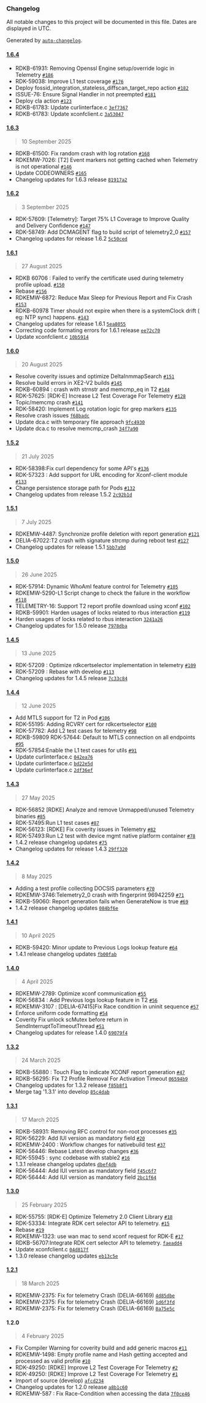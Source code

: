 ### Changelog

All notable changes to this project will be documented in this file. Dates are displayed in UTC.

Generated by [`auto-changelog`](https://github.com/CookPete/auto-changelog).

#### [1.6.4](https://github.com/rdkcentral/telemetry/compare/1.6.3...1.6.4)

- RDKB-61931: Removing Openssl Engine setup/override logic in Telemetry [`#186`](https://github.com/rdkcentral/telemetry/pull/186)
- RDK-59038: Improve L1 test coverage [`#176`](https://github.com/rdkcentral/telemetry/pull/176)
- Deploy fossid_integration_stateless_diffscan_target_repo action [`#182`](https://github.com/rdkcentral/telemetry/pull/182)
- ISSUE-76: Ensure Signal Handler in not preempted [`#181`](https://github.com/rdkcentral/telemetry/pull/181)
- Deploy cla action [`#123`](https://github.com/rdkcentral/telemetry/pull/123)
- RDKB-61783: Update curlinterface.c [`3ef7367`](https://github.com/rdkcentral/telemetry/commit/3ef73672d79760e15ce39485d76749398b31dc91)
- RDKB-61783: Update xconfclient.c [`3a53047`](https://github.com/rdkcentral/telemetry/commit/3a530471dc93df0ef94b3f15bc7f696271fb2e03)

#### [1.6.3](https://github.com/rdkcentral/telemetry/compare/1.6.2...1.6.3)

> 10 September 2025

- RDKB-61500: Fix random crash with log rotation [`#168`](https://github.com/rdkcentral/telemetry/pull/168)
- RDKEMW-7026: [T2] Event markers not getting cached when Telemetry is not operational [`#146`](https://github.com/rdkcentral/telemetry/pull/146)
- Update CODEOWNERS [`#165`](https://github.com/rdkcentral/telemetry/pull/165)
- Changelog updates for 1.6.3 release [`81917a2`](https://github.com/rdkcentral/telemetry/commit/81917a26c78351451e295b546b082370d67079e3)

#### [1.6.2](https://github.com/rdkcentral/telemetry/compare/1.6.1...1.6.2)

> 3 September 2025

- RDK-57609: [Telemetry]: Target 75% L1 Coverage to Improve Quality and Delivery Confidence [`#147`](https://github.com/rdkcentral/telemetry/pull/147)
- RDK-58749: Add DCMAGENT flag to build script of telemetry2_0  [`#157`](https://github.com/rdkcentral/telemetry/pull/157)
- Changelog updates for release 1.6.2 [`5c50ced`](https://github.com/rdkcentral/telemetry/commit/5c50ced9d67b47fc77bfd1cf811fca281022b899)

#### [1.6.1](https://github.com/rdkcentral/telemetry/compare/1.6.0...1.6.1)

> 27 August 2025

- RDKB 60706 : Failed to verify the certificate used during telemetry profile upload. [`#150`](https://github.com/rdkcentral/telemetry/pull/150)
- Rebase [`#156`](https://github.com/rdkcentral/telemetry/pull/156)
- RDKEMW-6872: Reduce Max Sleep for Previous Report and Fix Crash [`#153`](https://github.com/rdkcentral/telemetry/pull/153)
- RDKB-60978 Timer should not expire when there is a systemClock drift ( eg: NTP sync) happens. [`#143`](https://github.com/rdkcentral/telemetry/pull/143)
- Changelog updates for release 1.6.1 [`5ea8055`](https://github.com/rdkcentral/telemetry/commit/5ea805501ab82a016dc6ce05cddd275098da5efc)
- Correcting code formating errors for 1.6.1 release [`ee72c70`](https://github.com/rdkcentral/telemetry/commit/ee72c701fb50b5bbd28ac810feeaa4d5f4bb3516)
- Update xconfclient.c [`10b5914`](https://github.com/rdkcentral/telemetry/commit/10b5914ae038c61b8fbb348ffbad67be733bdad5)

#### [1.6.0](https://github.com/rdkcentral/telemetry/compare/1.5.2...1.6.0)

> 20 August 2025

- Resolve coverity issues and optimize DeltaInmmapSearch [`#151`](https://github.com/rdkcentral/telemetry/pull/151)
- Resolve build errors in XE2-V2 builds [`#145`](https://github.com/rdkcentral/telemetry/pull/145)
-  RDKB-60894 : crash with strnstr and memcmp_eq in T2 [`#144`](https://github.com/rdkcentral/telemetry/pull/144)
- RDK-57625: [RDK-E] Increase L2 Test Coverage For Telemetry [`#128`](https://github.com/rdkcentral/telemetry/pull/128)
- Topic/memcmp crash [`#141`](https://github.com/rdkcentral/telemetry/pull/141)
- RDK-58420: Implement Log rotation logic for grep markers [`#135`](https://github.com/rdkcentral/telemetry/pull/135)
- Resolve crash issues [`f68badc`](https://github.com/rdkcentral/telemetry/commit/f68badc055ce35ba80c23a23e56d32eb766fd6b0)
- Update dca.c with temporary file approach [`9fc4930`](https://github.com/rdkcentral/telemetry/commit/9fc49306c65d51e21c471c36874270d7cf423faa)
- Update dca.c to resolve memcmp_crash [`34f7a90`](https://github.com/rdkcentral/telemetry/commit/34f7a90e84aad97ab43af5021c0e466c65e240f2)

#### [1.5.2](https://github.com/rdkcentral/telemetry/compare/1.5.1...1.5.2)

> 21 July 2025

- RDK-58398:Fix curl dependency for some API's [`#136`](https://github.com/rdkcentral/telemetry/pull/136)
- RDK-57323 : Add support for URL encoding for Xconf-client module  [`#133`](https://github.com/rdkcentral/telemetry/pull/133)
- Change persistence storage path for Pods [`#132`](https://github.com/rdkcentral/telemetry/pull/132)
- Changelog updates from release 1.5.2 [`2c92b1d`](https://github.com/rdkcentral/telemetry/commit/2c92b1df823123004834969c083c596f01a3bb75)

#### [1.5.1](https://github.com/rdkcentral/telemetry/compare/1.5.0...1.5.1)

> 7 July 2025

- RDKEMW-4487: Synchronize profile deletion with report generation [`#121`](https://github.com/rdkcentral/telemetry/pull/121)
- DELIA-67022:T2 crash with signature strcmp during reboot test [`#127`](https://github.com/rdkcentral/telemetry/pull/127)
- Changelog updates for release 1.5.1 [`5bb7a9d`](https://github.com/rdkcentral/telemetry/commit/5bb7a9dbc970e8a61e52c527e4bd8945ce3077ba)

#### [1.5.0](https://github.com/rdkcentral/telemetry/compare/1.4.5...1.5.0)

> 26 June 2025

- RDK-57914: Dynamic WhoAmI feature control for Telemetry [`#105`](https://github.com/rdkcentral/telemetry/pull/105)
- RDKEMW-5290-L1 Script change to check the failure in the workflow [`#118`](https://github.com/rdkcentral/telemetry/pull/118)
- TELEMETRY-16: Support T2 report profile download using xconf [`#102`](https://github.com/rdkcentral/telemetry/pull/102)
- RDKB-59901: Harden usages of locks related to rbus interaction [`#119`](https://github.com/rdkcentral/telemetry/pull/119)
- Harden usages of locks related to rbus interaction [`3241a26`](https://github.com/rdkcentral/telemetry/commit/3241a26a30bc25725e4895f1b6a5ab472f391941)
- Changelog updates for 1.5.0 release [`7978dba`](https://github.com/rdkcentral/telemetry/commit/7978dba4170bfe72780484913e768196eaa93f92)

#### [1.4.5](https://github.com/rdkcentral/telemetry/compare/1.4.4...1.4.5)

> 13 June 2025

- RDK-57209 : Optimize rdkcertselector implementation in telemetry [`#109`](https://github.com/rdkcentral/telemetry/pull/109)
- RDK-57209 : Rebase with develop [`#113`](https://github.com/rdkcentral/telemetry/pull/113)
- Changelog updates for 1.4.5 release [`7c33c84`](https://github.com/rdkcentral/telemetry/commit/7c33c840e4f6b09c688ab775a78e09d3c2291da9)

#### [1.4.4](https://github.com/rdkcentral/telemetry/compare/1.4.3...1.4.4)

> 12 June 2025

- Add MTLS support for T2 in Pod [`#106`](https://github.com/rdkcentral/telemetry/pull/106)
- RDK-55195: Adding RCVRY cert for rdkcertselector [`#100`](https://github.com/rdkcentral/telemetry/pull/100)
- RDK-57782: Add L2 test cases for telemetry [`#98`](https://github.com/rdkcentral/telemetry/pull/98)
- RDKB-59809 RDK-57644: Default to MTLS connection on all endpoints [`#95`](https://github.com/rdkcentral/telemetry/pull/95)
- RDK-57854:Enable the L1 test cases for utils [`#91`](https://github.com/rdkcentral/telemetry/pull/91)
- Update curlinterface.c [`042ea76`](https://github.com/rdkcentral/telemetry/commit/042ea76572bd13071362de90a0ecb9a7f54b114f)
- Update curlinterface.c [`bd22e5d`](https://github.com/rdkcentral/telemetry/commit/bd22e5dedba1893632cd88467748a12ea31edffb)
- Update curlinterface.c [`2df36ef`](https://github.com/rdkcentral/telemetry/commit/2df36efdf42455a525b5a13202251848e5288615)

#### [1.4.3](https://github.com/rdkcentral/telemetry/compare/1.4.2...1.4.3)

> 27 May 2025

- RDK-56852 [RDKE] Analyze and remove Unmapped/unused Telemetry binaries [`#85`](https://github.com/rdkcentral/telemetry/pull/85)
- RDK-57495:Run L1 test cases [`#87`](https://github.com/rdkcentral/telemetry/pull/87)
- RDK-56123: [RDKE] Fix coverity issues in Telemetry [`#82`](https://github.com/rdkcentral/telemetry/pull/82)
- RDK-57493:Run L2 test with device mgmt native platform container [`#78`](https://github.com/rdkcentral/telemetry/pull/78)
- 1.4.2 release changelog updates [`#75`](https://github.com/rdkcentral/telemetry/pull/75)
- Changelog updates for release 1.4.3 [`29ff320`](https://github.com/rdkcentral/telemetry/commit/29ff320966647877306a5c260ccfb67e8b22e177)

#### [1.4.2](https://github.com/rdkcentral/telemetry/compare/1.4.1...1.4.2)

> 8 May 2025

- Adding a test profile collecting DOCSIS parameters [`#70`](https://github.com/rdkcentral/telemetry/pull/70)
- RDKEMW-3746:Telemetry2_0 crash with fingerprint 96942259 [`#71`](https://github.com/rdkcentral/telemetry/pull/71)
- RDKB-59060: Report generation fails when GenerateNow is true [`#69`](https://github.com/rdkcentral/telemetry/pull/69)
- 1.4.2 release changelog updates [`084bf6e`](https://github.com/rdkcentral/telemetry/commit/084bf6e9f2b71b119e8e7e3628d07ac238e17c00)

#### [1.4.1](https://github.com/rdkcentral/telemetry/compare/1.4.0...1.4.1)

> 10 April 2025

- RDKB-59420: Minor update to Previous Logs lookup feature [`#64`](https://github.com/rdkcentral/telemetry/pull/64)
- 1.4.1 release changelog updates [`fb00fab`](https://github.com/rdkcentral/telemetry/commit/fb00fabed525de60b83efd869b0feabf94187beb)

#### [1.4.0](https://github.com/rdkcentral/telemetry/compare/1.3.2...1.4.0)

> 4 April 2025

- RDKEMW-2789: Optimize xconf communication [`#55`](https://github.com/rdkcentral/telemetry/pull/55)
- RDK-56834 : Add Previous logs lookup feature in T2 [`#56`](https://github.com/rdkcentral/telemetry/pull/56)
- RDKEMW-3107 : [DELIA-67415]Fix Race condition in uninit sequence [`#57`](https://github.com/rdkcentral/telemetry/pull/57)
- Enforce uniform code formatting [`#54`](https://github.com/rdkcentral/telemetry/pull/54)
- Coverity Fix unlock scMutex before return in SendInterruptToTimeoutThread [`#51`](https://github.com/rdkcentral/telemetry/pull/51)
- Changelog updates for release 1.4.0 [`69079f4`](https://github.com/rdkcentral/telemetry/commit/69079f46382a2ba9ab6b5fe67c4fd2850af1f986)

#### [1.3.2](https://github.com/rdkcentral/telemetry/compare/1.3.1...1.3.2)

> 24 March 2025

- RDKB-55880 : Touch Flag to indicate XCONF report generation [`#47`](https://github.com/rdkcentral/telemetry/pull/47)
- RDKB-56295: Fix T2 Profile Removal For Activation Timeout [`06594b9`](https://github.com/rdkcentral/telemetry/commit/06594b9fb423244c59b633ced0435027d8b0e8b1)
- Changelog updates for 1.3.2 release [`f85b8f1`](https://github.com/rdkcentral/telemetry/commit/f85b8f1272818fe6039c46266b68b2bcea911480)
- Merge tag '1.3.1' into develop [`85c4dab`](https://github.com/rdkcentral/telemetry/commit/85c4dab3e6cd1472a8ec953ea72427c65290741c)

#### [1.3.1](https://github.com/rdkcentral/telemetry/compare/1.3.0...1.3.1)

> 17 March 2025

- RDKB-58931: Removing RFC control for non-root processes [`#35`](https://github.com/rdkcentral/telemetry/pull/35)
- RDK-56229: Add IUI version as mandatory field [`#20`](https://github.com/rdkcentral/telemetry/pull/20)
- RDKEMW-2400 : Workflow changes for nativebuild test [`#37`](https://github.com/rdkcentral/telemetry/pull/37)
- RDK-56446: Rebase Latest develop changes [`#36`](https://github.com/rdkcentral/telemetry/pull/36)
- RDK-55945 : sync codebase with stable2 [`#16`](https://github.com/rdkcentral/telemetry/pull/16)
- 1.3.1 release changelog updates [`dbef4db`](https://github.com/rdkcentral/telemetry/commit/dbef4dbc2ba23f72fd67f46930e209b5ce788ccf)
- RDK-56444: Add IUI version as mandatory field [`f45c6f7`](https://github.com/rdkcentral/telemetry/commit/f45c6f711f3e341f9a4c3464ea4989c771b00b6f)
- RDK-56444: Add IUI version as mandatory field [`2bc1f64`](https://github.com/rdkcentral/telemetry/commit/2bc1f6400cb99957a2263a40fe946f450fe3cba3)

#### [1.3.0](https://github.com/rdkcentral/telemetry/compare/1.2.1...1.3.0)

> 25 February 2025

- RDK-55755: [RDK-E] Optimize Telemetry 2.0 Client Library [`#18`](https://github.com/rdkcentral/telemetry/pull/18)
- RDK-53334: Integrate RDK cert selector API to telemetry. [`#15`](https://github.com/rdkcentral/telemetry/pull/15)
- Rebase [`#19`](https://github.com/rdkcentral/telemetry/pull/19)
- RDKEMW-1323: use wan mac to send xconf request for RDK-E [`#17`](https://github.com/rdkcentral/telemetry/pull/17)
- RDKB-56707:Integrate RDK cert selector API to telemetry. [`faeadd4`](https://github.com/rdkcentral/telemetry/commit/faeadd4446d8d052d528e83a0e008cebef02cc2a)
- Update xconfclient.c [`04d817f`](https://github.com/rdkcentral/telemetry/commit/04d817f26605589e403ff2edb54c470d4a1d6824)
- 1.3.0 release changelog updates [`eb13c5e`](https://github.com/rdkcentral/telemetry/commit/eb13c5e39467d91cb8ae61e51d1a36cc7240c778)

#### [1.2.1](https://github.com/rdkcentral/telemetry/compare/1.2.0...1.2.1)

> 18 March 2025

- RDKEMW-2375: Fix for telemetry Crash (DELIA-66169) [`4d85dbe`](https://github.com/rdkcentral/telemetry/commit/4d85dbe7de5e92c979d13719384ed1e11022df0e)
- RDKEMW-2375: Fix for telemetry Crash (DELIA-66169) [`1d6f3fd`](https://github.com/rdkcentral/telemetry/commit/1d6f3fd2b5ba65a1cd7575e57afbbf101ac31386)
- RDKEMW-2375: Fix for telemetry Crash (DELIA-66169) [`8a75e5c`](https://github.com/rdkcentral/telemetry/commit/8a75e5c15c5c4cb4fc09c630f7acdfa34471205c)

#### 1.2.0

> 4 February 2025

- Fix Compiler Warning for coverity build and add generic macros [`#11`](https://github.com/rdkcentral/telemetry/pull/11)
- RDKEMW-1498: Empty profile name and Hash getting accepted and processed as valid profile [`#10`](https://github.com/rdkcentral/telemetry/pull/10)
- RDK-49250: [RDKE] Improve L2 Test Coverage For Telemetry  [`#2`](https://github.com/rdkcentral/telemetry/pull/2)
- RDK-49250: [RDKE] Improve L2 Test Coverage For Telemetry [`#1`](https://github.com/rdkcentral/telemetry/pull/1)
- Import of source (develop) [`afcd234`](https://github.com/rdkcentral/telemetry/commit/afcd23406fc2e5f808812fbc5e3b38e64e510fc0)
- Changelog updates for 1.2.0 release [`a8b1c60`](https://github.com/rdkcentral/telemetry/commit/a8b1c60ff68cff39c58da6dc87644e051829482b)
- RDKEMW-587 : Fix Race-Condition when accessing the data [`7f0ce46`](https://github.com/rdkcentral/telemetry/commit/7f0ce465605c98cc283874b9c9ae13fdeebeb288)
